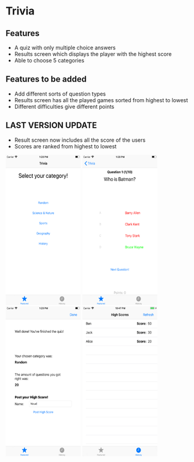 # Trivia

## Features
* A quiz with only multiple choice answers
* Results screen which displays the player with the highest score
* Able to choose 5 categories

## Features to be added
* Add different sorts of question types
* Results screen has all the played games sorted from highest to lowest
* Different difficulties give different points

## LAST VERSION UPDATE
* Result screen now includes all the score of the users
* Scores are ranked from highest to lowest

<p float="left">
  <img src="https://github.com/noudcorten/Trivia/blob/master/Trivia1.png" width="200" height="400"/>
  <img src="https://github.com/noudcorten/Trivia/blob/master/Trivia2.png" width="200" height="400"/>
  <img src="https://github.com/noudcorten/Trivia/blob/master/Trivia3.png" width="200" height="400"/>
  <img src="https://github.com/noudcorten/Trivia/blob/master/Trivia4.png" width="200" height="400"/>
</p>

